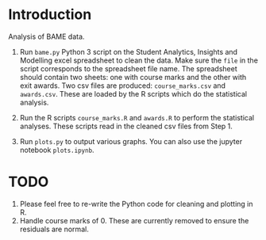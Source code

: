 # Introduction

Analysis of BAME data. 

1. Run `bame.py` Python 3 script on the Student Analytics, Insights and Modelling excel spreadsheet to clean the data. Make sure the `file` in the script corresponds to the spreadsheet file name. The spreadsheet should contain two sheets: one with course marks and the other with exit awards. Two csv files are produced: `course_marks.csv` and `awards.csv`. These are loaded by the R scripts which do the statistical analysis.

2. Run the R scripts `course_marks.R` and `awards.R` to perform the statistical analyses. These scripts read in the cleaned csv files from Step 1. 

3. Run `plots.py` to output various graphs. You can also use the jupyter notebook `plots.ipynb`.

# TODO

1. Please feel free to re-write the Python code for cleaning and plotting in R.
2. Handle course marks of 0. These are currently removed to ensure the residuals are normal.